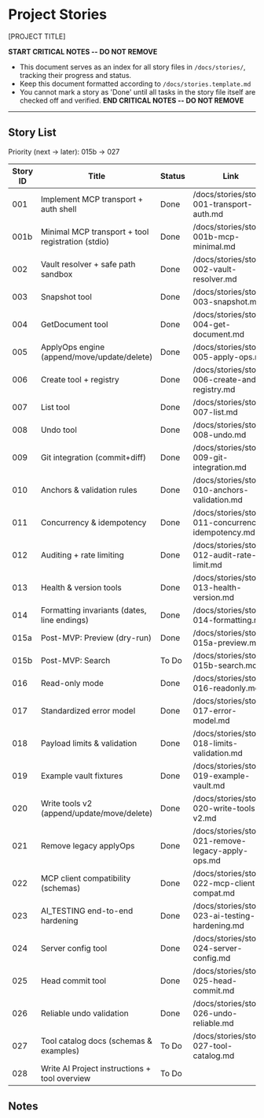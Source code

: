 # Project Stories

[PROJECT TITLE]

**START CRITICAL NOTES -- DO NOT REMOVE**

- This document serves as an index for all story files in `/docs/stories/`, tracking their progress and status.
- Keep this document formatted according to `/docs/stories.template.md`
- You cannot mark a story as 'Done' until all tasks in the story file itself are checked off and verified.
  **END CRITICAL NOTES -- DO NOT REMOVE**

---

## Story List

Priority (next → later): 015b → 027

| Story ID | Title                                             | Status      | Link                                               |
| -------- | ------------------------------------------------- | ----------- | -------------------------------------------------- |
| 001      | Implement MCP transport + auth shell              | Done        | /docs/stories/story-001-transport-auth.md          |
| 001b     | Minimal MCP transport + tool registration (stdio) | Done        | /docs/stories/story-001b-mcp-minimal.md            |
| 002      | Vault resolver + safe path sandbox                | Done        | /docs/stories/story-002-vault-resolver.md          |
| 003      | Snapshot tool                                     | Done        | /docs/stories/story-003-snapshot.md                |
| 004      | GetDocument tool                                  | Done        | /docs/stories/story-004-get-document.md            |
| 005      | ApplyOps engine (append/move/update/delete)       | Done        | /docs/stories/story-005-apply-ops.md               |
| 006      | Create tool + registry                            | Done        | /docs/stories/story-006-create-and-registry.md     |
| 007      | List tool                                         | Done        | /docs/stories/story-007-list.md                    |
| 008      | Undo tool                                         | Done        | /docs/stories/story-008-undo.md                    |
| 009      | Git integration (commit+diff)                     | Done        | /docs/stories/story-009-git-integration.md         |
| 010      | Anchors & validation rules                        | Done        | /docs/stories/story-010-anchors-validation.md      |
| 011      | Concurrency & idempotency                         | Done        | /docs/stories/story-011-concurrency-idempotency.md |
| 012      | Auditing + rate limiting                          | Done        | /docs/stories/story-012-audit-rate-limit.md        |
| 013      | Health & version tools                            | Done        | /docs/stories/story-013-health-version.md          |
| 014      | Formatting invariants (dates, line endings)       | Done        | /docs/stories/story-014-formatting.md              |
| 015a     | Post-MVP: Preview (dry-run)                       | Done        | /docs/stories/story-015a-preview.md                |
| 015b     | Post-MVP: Search                                  | To Do       | /docs/stories/story-015b-search.md                 |
| 016      | Read-only mode                                    | Done        | /docs/stories/story-016-readonly.md                |
| 017      | Standardized error model                          | Done        | /docs/stories/story-017-error-model.md             |
| 018      | Payload limits & validation                       | Done        | /docs/stories/story-018-limits-validation.md       |
| 019      | Example vault fixtures                            | Done        | /docs/stories/story-019-example-vault.md           |
| 020      | Write tools v2 (append/update/move/delete)        | Done        | /docs/stories/story-020-write-tools-v2.md          |
| 021      | Remove legacy applyOps                            | Done        | /docs/stories/story-021-remove-legacy-apply-ops.md |
| 022      | MCP client compatibility (schemas)                | Done        | /docs/stories/story-022-mcp-client-compat.md       |
| 023      | AI_TESTING end-to-end hardening                   | Done        | /docs/stories/story-023-ai-testing-hardening.md    |
| 024      | Server config tool                                | Done        | /docs/stories/story-024-server-config.md           |
| 025      | Head commit tool                                  | Done        | /docs/stories/story-025-head-commit.md             |
| 026      | Reliable undo validation                          | Done        | /docs/stories/story-026-undo-reliable.md           |
| 027      | Tool catalog docs (schemas & examples)            | To Do       | /docs/stories/story-027-tool-catalog.md            |
| 028      | Write AI Project instructions + tool overview            | To Do       |             |

## Notes
